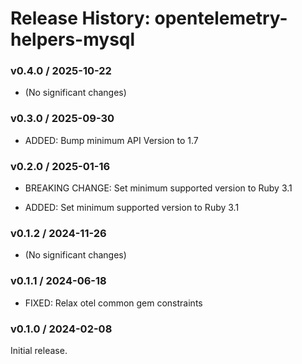# Release History: opentelemetry-helpers-mysql

### v0.4.0 / 2025-10-22

* (No significant changes)

### v0.3.0 / 2025-09-30

* ADDED: Bump minimum API Version to 1.7

### v0.2.0 / 2025-01-16

* BREAKING CHANGE: Set minimum supported version to Ruby 3.1

* ADDED: Set minimum supported version to Ruby 3.1

### v0.1.2 / 2024-11-26

* (No significant changes)

### v0.1.1 / 2024-06-18

* FIXED: Relax otel common gem constraints

### v0.1.0 / 2024-02-08

Initial release.
